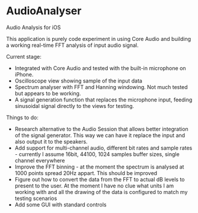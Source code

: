 # AudioAnalyser
Audio Analysis for iOS

This application is purely code experiment in using Core Audio and building a working real-time FFT analysis of input audio signal.

Current stage: 
- Integrated with Core Audio and tested with the built-in microphone on iPhone. 
- Oscilloscope view showing sample of the input data
- Spectrum analyser with FFT and Hanning windowing. Not much tested but appears to be working.
- A signal generation function that replaces the microphone input, feeding sinusoidal signal directly to the views for testing.

Things to do:
- Research alternative to the Audio Session that allows better integration of the signal generator. This way we can have it replace the input and also output it to the speakers.
- Add support for multi-channel audio, different bit rates and sample rates - currently I assume 16bit, 44100, 1024 samples buffer sizes, single channel everywhere
- Improve the FFT binning - at the moment the spectrum is analysed at 1000 points spread 20Hz appart. This should be improved
- Figure out how to convert the data from the FFT to actual dB levels to present to the user. At the moment I have no clue what units I am working with and all the drawing of the data is configured to match my testing scenarios
- Add some GUI with standard controls
